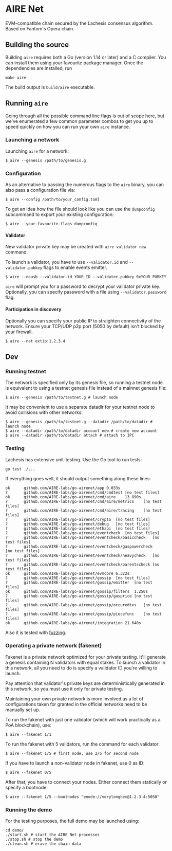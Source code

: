 # AIRE Net 

EVM-compatible chain secured by the Lachesis consensus algorithm. Based on Fantom's Opera chain.

## Building the source

Building `aire` requires both a Go (version 1.14 or later) and a C compiler. You can install
them using your favourite package manager. Once the dependencies are installed, run

```shell
make aire
```
The build output is ```build/aire``` executable.

## Running `aire`

Going through all the possible command line flags is out of scope here,
but we've enumerated a few common parameter combos to get you up to speed quickly
on how you can run your own `aire` instance.

### Launching a network

Launching `aire` for a network:

```shell
$ aire --genesis /path/to/genesis.g
```

### Configuration

As an alternative to passing the numerous flags to the `aire` binary, you can also pass a
configuration file via:

```shell
$ aire --config /path/to/your_config.toml
```

To get an idea how the file should look like you can use the `dumpconfig` subcommand to
export your existing configuration:

```shell
$ aire --your-favourite-flags dumpconfig
```

#### Validator

New validator private key may be created with `aire validator new` command.

To launch a validator, you have to use `--validator.id` and `--validator.pubkey` flags to enable events emitter.

```shell
$ aire --nousb --validator.id YOUR_ID --validator.pubkey 0xYOUR_PUBKEY
```

`aire` will prompt you for a password to decrypt your validator private key. Optionally, you can
specify password with a file using `--validator.password` flag.

#### Participation in discovery

Optionally you can specify your public IP to straighten connectivity of the network.
Ensure your TCP/UDP p2p port (5050 by default) isn't blocked by your firewall.

```shell
$ aire --nat extip:1.2.3.4
```

## Dev

### Running testnet

The network is specified only by its genesis file, so running a testnet node is equivalent to
using a testnet genesis file instead of a mainnet genesis file:
```shell
$ aire --genesis /path/to/testnet.g # launch node
```

It may be convenient to use a separate datadir for your testnet node to avoid collisions with other networks:
```shell
$ aire --genesis /path/to/testnet.g --datadir /path/to/datadir # launch node
$ aire --datadir /path/to/datadir account new # create new account
$ aire --datadir /path/to/datadir attach # attach to IPC
```

### Testing

Lachesis has extensive unit-testing. Use the Go tool to run tests:
```shell
go test ./...
```

If everything goes well, it should output something along these lines:
```
ok  	github.com/AIRE-labs/go-airenet/app	0.033s
?   	github.com/AIRE-labs/go-airenet/cmd/cmdtest	[no test files]
ok  	github.com/AIRE-labs/go-airenet/cmd/aire	13.890s
?   	github.com/AIRE-labs/go-airenet/cmd/aire/metrics	[no test files]
?   	github.com/AIRE-labs/go-airenet/cmd/aire/tracing	[no test files]
?   	github.com/AIRE-labs/go-airenet/crypto	[no test files]
?   	github.com/AIRE-labs/go-airenet/debug	[no test files]
?   	github.com/AIRE-labs/go-airenet/ethapi	[no test files]
?   	github.com/AIRE-labs/go-airenet/eventcheck	[no test files]
?   	github.com/AIRE-labs/go-airenet/eventcheck/basiccheck	[no test files]
?   	github.com/AIRE-labs/go-airenet/eventcheck/gaspowercheck	[no test files]
?   	github.com/AIRE-labs/go-airenet/eventcheck/heavycheck	[no test files]
?   	github.com/AIRE-labs/go-airenet/eventcheck/parentscheck	[no test files]
ok  	github.com/AIRE-labs/go-airenet/evmcore	6.322s
?   	github.com/AIRE-labs/go-airenet/gossip	[no test files]
?   	github.com/AIRE-labs/go-airenet/gossip/emitter	[no test files]
ok  	github.com/AIRE-labs/go-airenet/gossip/filters	1.250s
?   	github.com/AIRE-labs/go-airenet/gossip/gasprice	[no test files]
?   	github.com/AIRE-labs/go-airenet/gossip/occuredtxs	[no test files]
?   	github.com/AIRE-labs/go-airenet/gossip/piecefunc	[no test files]
ok  	github.com/AIRE-labs/go-airenet/integration	21.640s
```

Also it is tested with [fuzzing](./FUZZING.md).


### Operating a private network (fakenet)

Fakenet is a private network optimized for your private testing.
It'll generate a genesis containing N validators with equal stakes.
To launch a validator in this network, all you need to do is specify a validator ID you're willing to launch.

Pay attention that validator's private keys are deterministically generated in this network, so you must use it only for private testing.

Maintaining your own private network is more involved as a lot of configurations taken for
granted in the official networks need to be manually set up.

To run the fakenet with just one validator (which will work practically as a PoA blockchain), use:
```shell
$ aire --fakenet 1/1
```

To run the fakenet with 5 validators, run the command for each validator:
```shell
$ aire --fakenet 1/5 # first node, use 2/5 for second node
```

If you have to launch a non-validator node in fakenet, use 0 as ID:
```shell
$ aire --fakenet 0/5
```

After that, you have to connect your nodes. Either connect them statically or specify a bootnode:
```shell
$ aire --fakenet 1/5 --bootnodes "enode://verylonghex@1.2.3.4:5050"
```

### Running the demo

For the testing purposes, the full demo may be launched using:
```shell
cd demo/
./start.sh # start the AIRE Net processes
./stop.sh # stop the demo
./clean.sh # erase the chain data
```
